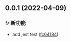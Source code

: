 ## 0.0.1 (2022-04-09)


### ✨ 新功能

* add jest test ([fc64184](https://github.com/idootop/mint/commit/fc64184))



